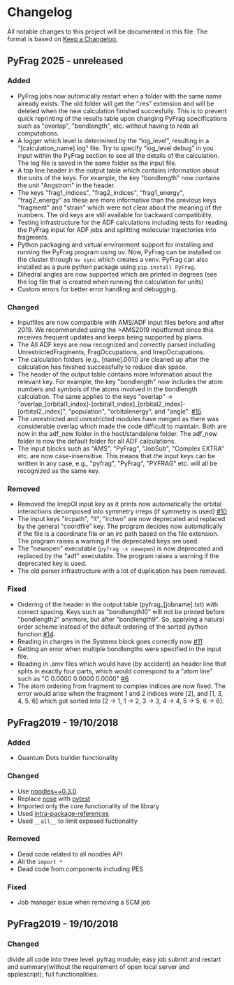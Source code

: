 # Changelog
All notable changes to this project will be documented in this file.
The format is based on [Keep a Changelog](https://keepachangelog.com/en/1.0.0/),


## PyFrag 2025 - unreleased

### Added
 * PyFrag jobs now automically restart when a folder with the same name already exists. The old folder will get the “.res” extension and will be deleted when the new calculation finished succesfully. This is to prevent quick reprinting of the results table upon changing PyFrag specifications such as "overlap", "bondlength", etc. without having to redo all computations.
 * A logger which level is determined by the “log_level”, resulting in a “[calculation_name].log” file. Try to specify “log_level debug” in you input within the PyFrag section to see all the details of the calculation. The log file is saved in the same folder as the input file.
 * A top line header in the output table which contains information about the units of the keys. For example, the key "bondlength" now contains the unit "Angstrom" in the header.
 * The keys "frag1_indices", "frag2_indices", "frag1_energy", "frag2_energy" as these are more informative than the previous keys "fragment" and "strain" which were not clear about the meaning of the numbers. The old keys are still available for backward compatibility.
 * Testing infrastructure for the ADF calculations including tests for reading the PyFrag input for ADF jobs and splitting molecular trajectories into fragments.
 * Python packaging and virtual environment support for installing and running the PyFrag program using uv. Now, PyFrag can be installed on the cluster through `uv sync` which creates a venv. PyFrag can also installed as a pure python package using `pip install PyFrag`.
 * Dihedral angles are now supported which are printed in degrees (see the log file that is created when running the calculation for units)
 * Custom errors for better error handling and debugging.

### Changed
 * Inputfiles are now compatible with AMS/ADF input files before and after 2019. We recommended using the >AMS2019 inputformat since this receives frequent updates and keeps being supported by plams.
 * The All ADF keys are now recognized and correctly parsed including UnrestrictedFragments, FragOccupations, and IrrepOccupations.
 * The calculation folders (e.g., [name].001]) are cleaned up after the calculation has finished successfully to reduce disk space.
 * The header of the output table contains more information about the relevant key. For example, the key "bondlength" now includes the atom numbers and symbols of the atoms involved in the bondlength calculation. The same applies to the keys "overlap" -> "overlap_[orbital1_index]-[orbital1_index]_[orbital2_index]-[orbital2_index]", "population", "orbitalenergy", and "angle". [#15](https://github.com/TheoChem-VU/PyFrag/issues/15)
 * The unrestricted and unrestricted modules have merged as there was considerable overlap which made the code difficult to maintain. Both are now in the adf_new folder in the host/standalone folder. The adf_new folder is now the default folder for all ADF calculations.
 * The input blocks such as "AMS", "PyFrag", "JobSub", "Complex EXTRA" etc. are now case-insensitive. This means that the input keys can be written in any case, e.g., "pyfrag", "PyFrag", "PYFRAG" etc. will all be recognized as the same key.

### Removed
 * Removed the IrrepOI input key as it prints now automatically the orbital interactions decomposed into symmetry irreps (if symmetry is used) [#10](https://github.com/TheoChem-VU/PyFrag/issues/10)
 * The input keys "ircpath", "lt", "irctwo" are now deprecated and replaced by the general "coordfile" key. The program decides now automatically if the file is a coordinate file or an irc path based on the file extension. The program raises a warning if the deprecated keys are used.
 * The "newopen" executable (`pyfrag -x newopen`) is now deprecated and replaced by the "adf" executable. The program raises a warning if the deprecated key is used.
 * The old parser infrastructure with a lot of duplication has been removed.

### Fixed
 * Ordering of the header in the output table (pyfrag_[jobname].txt) with correct spacing. Keys such as "bondlength10" will not be printed before "bondlength2" anymore, but after "bondlength9". So, applying a natural order scheme instead of the default ordering of the sorted python function [#14](https://github.com/TheoChem-VU/PyFrag/issues/14).
 * Reading in charges in the Systems block goes correctly now [#11](https://github.com/TheoChem-VU/PyFrag/issues/11)
 * Getting an error when multiple bondlengths were specified in the input file.
 * Reading in .amv files which would have (by accident) an header line that splits in exactly four parts, which would correspond to a "atom line" such as "C 0.0000 0.0000 0.0000" [#6](https://github.com/TheoChem-VU/PyFrag/issues/6)
 * The atom ordering from fragment to complex indices are now fixed. The error would arise when the fragment 1 and 2 indices were [2], and [1, 3, 4, 5, 6] which got sorted into [2 -> 1, 1 -> 2, 3 -> 3, 4 -> 4, 5 -> 5, 6 -> 6].

## PyFrag2019 - 19/10/2018

### Added
 * Quantum Dots builder functionality

### Changed

 * Use [noodles==0.3.0](https://github.com/NLeSC/noodles/releases)
 * Replace [nose](https://nose.readthedocs.io/en/latest/) with [pytest](https://docs.pytest.org/en/latest/)
 * Imported only the core functionality of the library
 * Used [intra-package-references](https://docs.python.org/3/tutorial/modules.html#intra-package-references)
 * Used `__all__` to limit exposed fuctionality

### Removed

 * Dead code related to all noodles API
 * All the `import *`
 * Dead code from components including PES

### Fixed

 * Job manager issue when removing a SCM job


## PyFrag2019 - 19/10/2018

### Changed
divide all code into three level: pyfrag module; easy job submit and restart and summary(without the requirement of open local server and applescript); full functionalities.

